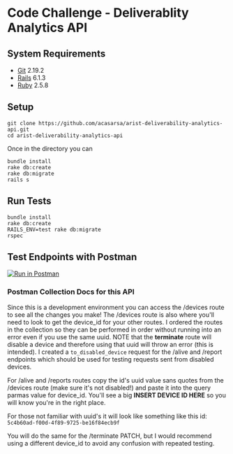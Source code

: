 # Code Challenge - Deliverablity Analytics API

## System Requirements
- [Git](https://git-scm.com/) 2.19.2
- [Rails](https://github.com/rails/rails) 6.1.3
- [Ruby](https://github.com/ruby/ruby) 2.5.8

## Setup 
```
git clone https://github.com/acasarsa/arist-deliverability-analytics-api.git
cd arist-deliverability-analytics-api
```
Once in the directory you can 
```
bundle install
rake db:create
rake db:migrate
rails s
```
## Run Tests

``` 
bundle install
rake db:create
RAILS_ENV=test rake db:migrate
rspec

```

## Test Endpoints with Postman 
[![Run in Postman](https://run.pstmn.io/button.svg)](https://app.getpostman.com/run-collection/35cf2cc993f6d1f29e89)

### Postman Collection Docs for this API

Since this is a development environment you can access the /devices route to see all the changes you make! The /devices route is also where you'll need to look to get the device_id for your other routes. I ordered the routes in the collection so they can be performed in order without running into an error even if you use the same uuid. NOTE that the **terminate** route will disable a device and therefore using that uuid will throw an error (this is intended). I created a `to_disabled_device` request for the /alive and /report endpoints which should be used for testing requests sent from disabled devices. 

For /alive and /reports routes copy the id's uuid value sans quotes from the /devices route (make sure it's not disabled!) and paste it into the query parmas value for device_id. You'll see a big **INSERT DEVICE ID HERE** so you will know you're in the right place. 

For those not familiar with uuid's it will look like something like this id: `5c4b60ad-f00d-4f89-9725-be16f84ecb9f`

You will do the same for the /terminate PATCH, but I would recommend using a different device_id to avoid any confusion with repeated testing. 

